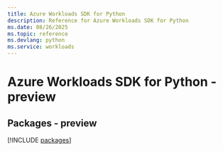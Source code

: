 ```yaml
---
title: Azure Workloads SDK for Python
description: Reference for Azure Workloads SDK for Python
ms.date: 08/26/2025
ms.topic: reference
ms.devlang: python
ms.service: workloads
---
```

# Azure Workloads SDK for Python - preview
## Packages - preview
[!INCLUDE [packages](workloads-index.md)]